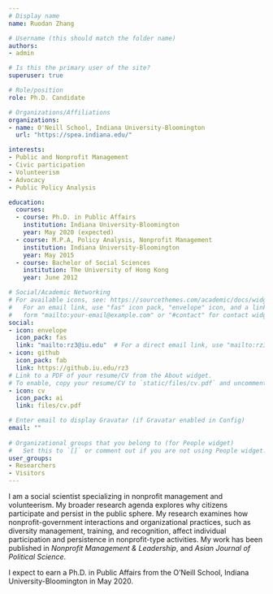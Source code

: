 ```yaml
---
# Display name
name: Ruodan Zhang

# Username (this should match the folder name)
authors: 
- admin

# Is this the primary user of the site?
superuser: true

# Role/position
role: Ph.D. Candidate

# Organizations/Affiliations
organizations:
- name: O'Neill School, Indiana University-Bloomington
  url: "https://spea.indiana.edu/"

interests:
- Public and Nonprofit Management
- Civic participation
- Volunteerism
- Advocacy
- Public Policy Analysis

education:
  courses:
  - course: Ph.D. in Public Affairs
    institution: Indiana University-Bloomington
    year: May 2020 (expected)
  - course: M.P.A, Policy Analysis, Nonprofit Management
    institution: Indiana University-Bloomington
    year: May 2015
  - course: Bachelor of Social Sciences
    institution: The University of Hong Kong
    year: June 2012

# Social/Academic Networking
# For available icons, see: https://sourcethemes.com/academic/docs/widgets/#icons
#   For an email link, use "fas" icon pack, "envelope" icon, and a link in the
#   form "mailto:your-email@example.com" or "#contact" for contact widget.
social:
- icon: envelope
  icon_pack: fas
  link: "mailto:rz3@iu.edu"  # For a direct email link, use "mailto:rz3@iu.edu".
- icon: github
  icon_pack: fab
  link: https://github.iu.edu/rz3
# Link to a PDF of your resume/CV from the About widget.
# To enable, copy your resume/CV to `static/files/cv.pdf` and uncomment the lines below.  
- icon: cv
  icon_pack: ai
  link: files/cv.pdf

# Enter email to display Gravatar (if Gravatar enabled in Config)
email: ""
  
# Organizational groups that you belong to (for People widget)
#   Set this to `[]` or comment out if you are not using People widget.  
user_groups:
- Researchers
- Visitors
---
```


I am a social scientist specializing in nonprofit management and volunteerism. My broader research agenda explores why citizens participate and persist in the public sphere.  My research examines how nonprofit-government interactions and organizational practices, such as diversity management, training, and recognition, affect individual participation and persistence in nonprofit-type activities. My work has been published in _Nonprofit Management & Leadership_, and _Asian Journal of Political Science_.

I expect to earn a Ph.D. in Public Affairs from the O’Neill School, Indiana University-Bloomington in May 2020. 